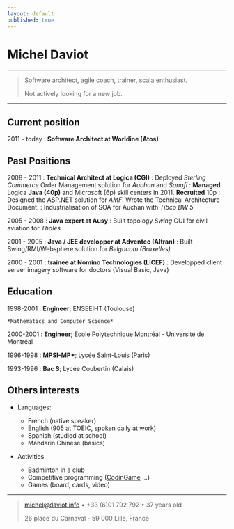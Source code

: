 ```yaml
---
layout: default
published: true
---
```

Michel Daviot
============

----

>  Software architect, agile coach, trainer, scala enthusiast.
>
>  Not actively looking for a new job.

----



Current position
----------

2011 - today : **Software Architect at Worldine (Atos)**



Past Positions
--------------------

2008 - 2011 : **Technical Architect at Logica (CGI)**
: Deployed *Sterling Commerce* Order Management solution for *Auchan* and *Sanofi*
: **Managed** Logica **Java (40p)** and Microsoft (6p) skill centers in 2011. **Recruited** 10p
: Designed the ASP.NET solution for *AMF*. Wrote the Technical Architecture Document.
: Industrialisation of SOA for Auchan with *Tibco BW 5*

2005 - 2008 : **Java expert at Ausy**
: Built topology *Swing* GUI for civil aviation for *Thales*

2001 - 2005 : **Java / JEE developper at Adventec (Altran)**
: Built Swing/RMI/Websphere solution for *Belgacom (Bruxelles)*

2000 - 2001 : **trainee at Nomino Technologies (LICEF)**
: Developped client server imagery software for doctors (Visual Basic, Java)



Education
---------

1998-2001
:   **Engineer**; ENSEEIHT (Toulouse)

    *Mathematics and Computer Science*

2000-2001
:   **Engineer**; Ecole Polytechnique Montréal - Université de Montréal	

1996-1998
:   **MPSI-MP\***; Lycée Saint-Louis (Paris)

1993-1996
:   **Bac S**; Lycée Coubertin (Calais)



Others interests
----------------------------------------

* Languages:

     * French (native speaker)
     * English (905 at TOEIC, spoken daily at work)
     * Spanish (studied at school)
     * Mandarin Chinese (basics)

* Activities

	* Badminton in a club
    * Competitive programming ([CodinGame](https://www.codingame.com/profile/e30e2eaed69f0747e8826dbf32015ea1229103) ...)
    * Games (board, cards, video)

----

> <michel@daviot.info> • +33 (6)01 792 792 • 37 years old
>
> 26 place du Carnaval - 59 000 Lille, France

